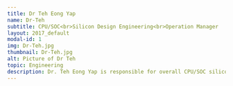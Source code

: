 ```yaml
---
title: Dr Teh Eong Yap
name: Dr-Teh
subtitle: CPU/SOC<br>Silicon Design Engineering<br>Operation Manager
layout: 2017_default
modal-id: 1
img: Dr-Teh.jpg
thumbnail: Dr-Teh.jpg
alt: Picture of Dr Teh
topic: Engineering
description: Dr. Teh Eong Yap is responsible for overall CPU/SOC silicon design engineering operation for major Intel products ranging from server, desktop, laptop, many other products and next few generations of IA Core. He leads several Malaysia national agenda by partnering with local overseas Universities and government agencies (MOE/Talent Corp/MIDA) to develop high-tech ecosystem, industry ready talents, and researches. Dr. Teh joined Intel Malaysia as a process engineer for Technology and Manufacturing Group. His diverse roles in Intel include local and global virtual factories developmental project leads in Manufacturing Process Engineering, Systems, Operation and Planning. In his capacity in Regional Information Technology’s Customer Service, Dr. Teh was responsible for global efforts in the areas of customer satisfaction management, operational excellence & quality development, as well as greater Asia regional business management. Dr. Teh also plays an active role in human resource development in Intel and in the industrial communities where it operates. Dr. Teh holds a bachelor's degree in Applied Physics, MBA (major in finance), and Doctorate in Business Administration (research on innovation).
---
```

